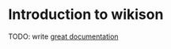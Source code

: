 # Introduction to wikison

TODO: write [great documentation](http://jacobian.org/writing/great-documentation/what-to-write/)
